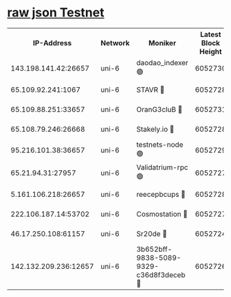 [raw json Testnet](https://rpc-check.junot.stavr.tech/junot/rpc-junot-result.json)
=


<table><tr><th>IP-Address</th><th>Network</th><th>Moniker</th><th>Latest Block Height</th><th>Earliest Block Height</th><th>Catching Up</th><th>Tx Index</th><th>Voting Power</th><th>Scan Time</th></tr><tr><td>143.198.141.42:26657</td><td>uni-6</td><td>daodao_indexer 🟢</td><td>6052730</td><td>1</td><td>False</td><td>off</td><td>0</td><td>2023-12-14T00:25:06.144572799UTC</td></tr><tr><td>65.109.92.241:1067</td><td>uni-6</td><td>STAVR 🔴</td><td>6052728</td><td>1138541</td><td>False</td><td>on</td><td>6047</td><td>2023-12-14T00:24:55.691578106UTC</td></tr><tr><td>65.109.88.251:33657</td><td>uni-6</td><td>OranG3cluB 🔴</td><td>6052731</td><td>1138541</td><td>False</td><td>on</td><td>11</td><td>2023-12-14T00:25:10.565604649UTC</td></tr><tr><td>65.108.79.246:26668</td><td>uni-6</td><td>Stakely.io 🔴</td><td>6052728</td><td>1570872</td><td>False</td><td>on</td><td>1254229</td><td>2023-12-14T00:24:56.740883282UTC</td></tr><tr><td>95.216.101.38:36657</td><td>uni-6</td><td>testnets-node 🟢</td><td>6052729</td><td>1615130</td><td>False</td><td>on</td><td>0</td><td>2023-12-14T00:24:59.110475624UTC</td></tr><tr><td>65.21.94.31:27957</td><td>uni-6</td><td>Validatrium-rpc 🟢</td><td>6052727</td><td>2943363</td><td>False</td><td>on</td><td>0</td><td>2023-12-14T00:24:51.223312903UTC</td></tr><tr><td>5.161.106.218:26657</td><td>uni-6</td><td>reecepbcups 🔴</td><td>6052728</td><td>4468422</td><td>False</td><td>on</td><td>105015</td><td>2023-12-14T00:24:56.404220654UTC</td></tr><tr><td>222.106.187.14:53702</td><td>uni-6</td><td>Cosmostation 🔴</td><td>6052727</td><td>5344501</td><td>False</td><td>on</td><td>110003</td><td>2023-12-14T00:24:48.868292859UTC</td></tr><tr><td>46.17.250.108:61157</td><td>uni-6</td><td>Sr20de 🔴</td><td>6052724</td><td>5727371</td><td>False</td><td>on</td><td>28</td><td>2023-12-14T00:24:41.946713885UTC</td></tr><tr><td>142.132.209.236:12657</td><td>uni-6</td><td>3b652bff-9838-5089-9329-c36d8f3deceb 🔴</td><td>6052726</td><td>6041280</td><td>False</td><td>on</td><td>157563</td><td>2023-12-14T00:24:46.316736633UTC</td></tr></table>